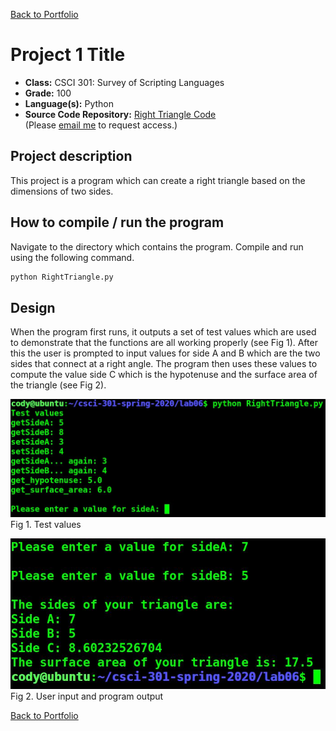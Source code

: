 [Back to Portfolio](./)

Project 1 Title
===============

-   **Class:** CSCI 301: Survey of Scripting Languages
-   **Grade:** 100
-   **Language(s):** Python
-   **Source Code Repository:** [Right Triangle Code](https://guides.github.com/features/mastering-markdown/)  
    (Please [email me](mailto:cjcain1@csustudent.net?subject=GitHub%20Access) to request access.)

## Project description

This project is a program which can create a right triangle based on the dimensions of two sides.

## How to compile / run the program

Navigate to the directory which contains the program. Compile and run using the following command.

```bash
python RightTriangle.py
```

## Design

When the program first runs, it outputs a set of test values which are used to demonstrate that the functions are all working properly (see Fig 1). After this the user is prompted to input values for side A and B which are the two sides that connect at a right angle. The program then uses these values to compute the value side C which is the hypotenuse and the surface area of the triangle (see Fig 2).

![screenshot](images/RightTriangle1.JPG)
Fig 1. Test values

![screenshot](images/RightTriangle2.JPG)
Fig 2. User input and program output 

[Back to Portfolio](./)
